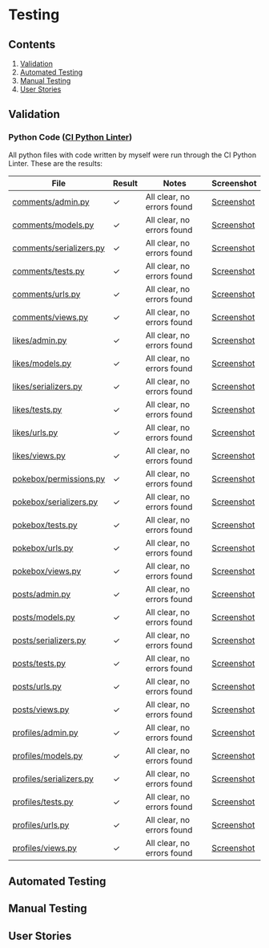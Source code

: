 # Testing

## Contents

1. [Validation](#validation)
2. [Automated Testing](#automated-testing)
3. [Manual Testing](#manual-testing)
4. [User Stories](#user-stories)

## Validation

### Python Code ([CI Python Linter](https://pep8ci.herokuapp.com/))

All python files with code written by myself were run through the CI Python Linter. These are the results:

| File                        | Result | Notes                      | Screenshot                                                                                                                            |
| --------------------------- | ------ | -------------------------- | ------------------------------------------------------------------------------------------------------------------------------------- |
| [comments/admin.py]()       | ✓      | All clear, no errors found | [Screenshot](https://raw.githubusercontent.com/paulio11/project-5-backend/main/documentation/images/testing-comments-admin.png)       |
| [comments/models.py]()      | ✓      | All clear, no errors found | [Screenshot](https://raw.githubusercontent.com/paulio11/project-5-backend/main/documentation/images/testing-comments-models.png)      |
| [comments/serializers.py]() | ✓      | All clear, no errors found | [Screenshot](https://raw.githubusercontent.com/paulio11/project-5-backend/main/documentation/images/testing-comments-serializers.png) |
| [comments/tests.py]()       | ✓      | All clear, no errors found | [Screenshot](https://raw.githubusercontent.com/paulio11/project-5-backend/main/documentation/images/testing-comments-tests.png)       |
| [comments/urls.py]()        | ✓      | All clear, no errors found | [Screenshot](https://raw.githubusercontent.com/paulio11/project-5-backend/main/documentation/images/testing-comments-urls.png)        |
| [comments/views.py]()       | ✓      | All clear, no errors found | [Screenshot](https://raw.githubusercontent.com/paulio11/project-5-backend/main/documentation/images/testing-comments-views.png)       |
| [likes/admin.py]()          | ✓      | All clear, no errors found | [Screenshot](https://raw.githubusercontent.com/paulio11/project-5-backend/main/documentation/images/testing-likes-admin.png)          |
| [likes/models.py]()         | ✓      | All clear, no errors found | [Screenshot](https://raw.githubusercontent.com/paulio11/project-5-backend/main/documentation/images/testing-likes-models.png)         |
| [likes/serializers.py]()    | ✓      | All clear, no errors found | [Screenshot](https://raw.githubusercontent.com/paulio11/project-5-backend/main/documentation/images/testing-likes-serializers.png)    |
| [likes/tests.py]()          | ✓      | All clear, no errors found | [Screenshot](https://raw.githubusercontent.com/paulio11/project-5-backend/main/documentation/images/testing-likes-tests.png)          |
| [likes/urls.py]()           | ✓      | All clear, no errors found | [Screenshot](https://raw.githubusercontent.com/paulio11/project-5-backend/main/documentation/images/testing-likes-urls.png)           |
| [likes/views.py]()          | ✓      | All clear, no errors found | [Screenshot](https://raw.githubusercontent.com/paulio11/project-5-backend/main/documentation/images/testing-likes-views.png)          |
| [pokebox/permissions.py]()  | ✓      | All clear, no errors found | [Screenshot](https://raw.githubusercontent.com/paulio11/project-5-backend/main/documentation/images/testing-pokebox-permissions.png)  |
| [pokebox/serializers.py]()  | ✓      | All clear, no errors found | [Screenshot](https://raw.githubusercontent.com/paulio11/project-5-backend/main/documentation/images/testing-pokebox-serializers.png)  |
| [pokebox/tests.py]()        | ✓      | All clear, no errors found | [Screenshot](https://raw.githubusercontent.com/paulio11/project-5-backend/main/documentation/images/testing-pokebox-tests.png)        |
| [pokebox/urls.py]()         | ✓      | All clear, no errors found | [Screenshot](https://raw.githubusercontent.com/paulio11/project-5-backend/main/documentation/images/testing-pokebox-urls.png)         |
| [pokebox/views.py]()        | ✓      | All clear, no errors found | [Screenshot](https://raw.githubusercontent.com/paulio11/project-5-backend/main/documentation/images/testing-pokebox-views.png)        |
| [posts/admin.py]()          | ✓      | All clear, no errors found | [Screenshot](https://raw.githubusercontent.com/paulio11/project-5-backend/main/documentation/images/testing-posts-admin.png)          |
| [posts/models.py]()         | ✓      | All clear, no errors found | [Screenshot](https://raw.githubusercontent.com/paulio11/project-5-backend/main/documentation/images/testing-posts-models.png)         |
| [posts/serializers.py]()    | ✓      | All clear, no errors found | [Screenshot](https://raw.githubusercontent.com/paulio11/project-5-backend/main/documentation/images/testing-posts-serializers.png)    |
| [posts/tests.py]()          | ✓      | All clear, no errors found | [Screenshot](https://raw.githubusercontent.com/paulio11/project-5-backend/main/documentation/images/testing-posts-tests.png)          |
| [posts/urls.py]()           | ✓      | All clear, no errors found | [Screenshot](https://raw.githubusercontent.com/paulio11/project-5-backend/main/documentation/images/testing-posts-urls.png)           |
| [posts/views.py]()          | ✓      | All clear, no errors found | [Screenshot](https://raw.githubusercontent.com/paulio11/project-5-backend/main/documentation/images/testing-posts-views.png)          |
| [profiles/admin.py]()       | ✓      | All clear, no errors found | [Screenshot](https://raw.githubusercontent.com/paulio11/project-5-backend/main/documentation/images/testing-profiles-admin.png)       |
| [profiles/models.py]()      | ✓      | All clear, no errors found | [Screenshot](https://raw.githubusercontent.com/paulio11/project-5-backend/main/documentation/images/testing-profiles-models.png)      |
| [profiles/serializers.py]() | ✓      | All clear, no errors found | [Screenshot](https://raw.githubusercontent.com/paulio11/project-5-backend/main/documentation/images/testing-profiles-serializers.png) |
| [profiles/tests.py]()       | ✓      | All clear, no errors found | [Screenshot](https://raw.githubusercontent.com/paulio11/project-5-backend/main/documentation/images/testing-profiles-tests.png)       |
| [profiles/urls.py]()        | ✓      | All clear, no errors found | [Screenshot](https://raw.githubusercontent.com/paulio11/project-5-backend/main/documentation/images/testing-profiles-urls.png)        |
| [profiles/views.py]()       | ✓      | All clear, no errors found | [Screenshot](https://raw.githubusercontent.com/paulio11/project-5-backend/main/documentation/images/testing-profiles-views.png)       |

## Automated Testing

## Manual Testing

## User Stories
